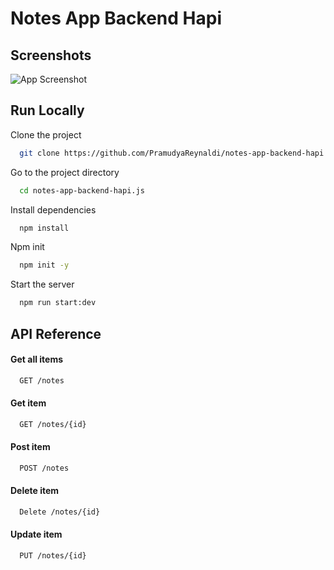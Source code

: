 
# Notes App Backend Hapi


## Screenshots

![App Screenshot](https://i.ibb.co/1szmhhW/Cuplikan-layar-dari-2023-06-25-22-32-37.png)



## Run Locally

Clone the project

```bash
  git clone https://github.com/PramudyaReynaldi/notes-app-backend-hapi.js.git
```

Go to the project directory

```bash
  cd notes-app-backend-hapi.js
```

Install dependencies

```bash
  npm install
```

Npm init

```bash
  npm init -y
```

Start the server

```bash
  npm run start:dev
```




## API Reference

#### Get all items

```bash
  GET /notes
```


#### Get item

```bash
  GET /notes/{id}
```


#### Post item

```bash
  POST /notes
```

#### Delete item

```bash
  Delete /notes/{id}
```

#### Update item

```bash
  PUT /notes/{id}
```


    
